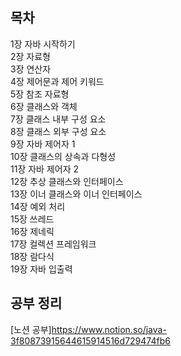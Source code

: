 ## 목차
1장 자바 시작하기 <br/>
2장 자료형<br/>
3장 연산자<br/>
4장 제어문과 제어 키워드<br/>
5장 참조 자료형<br/>
6장 클래스와 객체<br/>
7장 클래스 내부 구성 요소<br/>
8장 클래스 외부 구성 요소<br/>
9장 자바 제어자 1<br/>
10장 클래스의 상속과 다형성<br/>
11장 자바 제어자 2<br/>
12장 추상 클래스와 인터페이스<br/>
13장 이너 클래스와 이너 인터페이스<br/>
14장 예외 처리<br/>
15장 쓰레드<br/>
16장 제네릭<br/>
17장 컬렉션 프레임워크<br/>
18장 람다식<br/>
19장 자바 입출력<br/>


## 공부 정리
[노션 공부]https://www.notion.so/java-3f80873915644615914516d729474fb6
